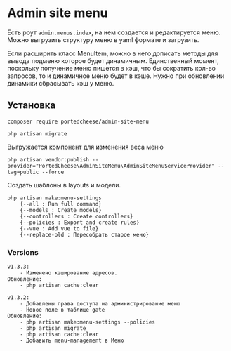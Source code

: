 # Admin site menu

Есть роут `admin.menus.index`, на нем создается и редактируется меню.
Можно выгрузить структуру меню в yaml формате и загрузить.

Если расширить класс MenuItem, можно в него дописать методы для вывода подменю которое будет динамичным. Единственный момент, поскольку получение меню пишется в кэш, что бы сократить кол-во запросов, то и динамичное меню будет в кэше. Нужно при обновлении динамики сбрасывать кэш у меню.

## Установка
`composer require portedcheese/admin-site-menu`

`php artisan migrate`

Выгружается компонент для изменения веса меню

    php artisan vendor:publish --provider="PortedCheese\AdminSiteMenu\AdminSiteMenuServiceProvider" --tag=public --force

Создать шаблоны в layouts и модели.

    php artisan make:menu-settings
        {--all : Run full command}
        {--models : Create models}
        {--controllers : Create controllers}
        {--policies : Export and create rules}
        {--vue : Add vue to file} 
        {--replace-old : Пересобрать старое меню}

### Versions

    v1.3.3:
        - Изменено кэширование адресов.
    Обновление:
        - php artisan cache:clear
        
    v1.3.2:
        - Добавлены права доступа на администрирование меню
        - Новое поле в таблице gate
    Обновление:
        - php artisan make:menu-settings --policies
        - php artisan migrate
        - php artisan cache:clear
        - Добавить menu-management в Меню